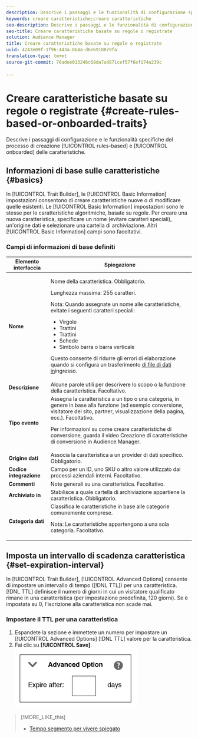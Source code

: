 ```yaml
---
description: Descrive i passaggi e le funzionalità di configurazione specifici per il processo di creazione delle caratteristiche basato su regole e integrato.
keywords: creare caratteristiche;creare caratteristiche
seo-description: Descrive i passaggi e le funzionalità di configurazione specifici per il processo di creazione delle caratteristiche basato su regole e integrato.
seo-title: Creare caratteristiche basate su regole o registrate
solution: Audience Manager
title: Creare caratteristiche basate su regole o registrate
uuid: 4243e09f-1f96-443a-864a-d6e6918079fa
translation-type: tm+mt
source-git-commit: 76adee013246c68da7ad871cef57f6ef174a239c

---
```



# Creare caratteristiche basate su regole o registrate {#create-rules-based-or-onboarded-traits}

Descrive i passaggi di configurazione e le funzionalità specifiche del processo di creazione [!UICONTROL rules-based] e [!UICONTROL onboarded] delle caratteristiche.

<!-- c_tb_rules_traits.xml -->

## Informazioni di base sulle caratteristiche {#basics}

In [!UICONTROL Trait Builder], le [!UICONTROL Basic Information] impostazioni consentono di creare caratteristiche nuove o di modificare quelle esistenti. Le [!UICONTROL Basic Information] impostazioni sono le stesse per le caratteristiche algoritmiche, basate su regole. Per creare una nuova caratteristica, specificare un nome (evitare caratteri speciali), un'origine dati e selezionare una cartella di archiviazione. Altri [!UICONTROL Basic Information] campi sono facoltativi.

<!-- c_tb_basics.xml -->

### Campi di informazioni di base definiti

<table id="table_42AEC7A5B22346C5BB996D2D36C56229"> 
 <thead> 
  <tr> 
   <th colname="col1" class="entry"> Elemento interfaccia </th> 
   <th colname="col2" class="entry"> Spiegazione </th> 
  </tr> 
 </thead>
 <tbody> 
  <tr> 
   <td colname="col1"> <b><span class="uicontrol"> Nome</span></b> </td> 
   <td colname="col2"> <p>Nome della caratteristica. Obbligatorio. </p> <p>Lunghezza massima: 255 caratteri. </p> <p> <p>Nota: Quando assegnate un nome alle caratteristiche, evitate i seguenti caratteri speciali: 
      <ul id="ul_AB38A333F21A4AA9B5656CBA69BA65E3"> 
       <li id="li_0E5033B540BC41E799075845388E85A7">Virgole </li> 
       <li id="li_B1A6C3E3FB98473A91E4675EE09460F0">Trattini </li> 
       <li id="li_579302FE34B64FE0AE3C751012839229">Trattini </li> 
       <li id="li_44890F738CC64E449CC2545D701ECBC7">Schede </li> 
       <li id="li_C203837501A94342923C99A7DAD1ED61">Simbolo barra o barra verticale </li> 
      </ul> </p> </p> <p>Questo consente di ridurre gli errori di elaborazione quando si configura un trasferimento <a href="../../integration/sending-audience-data/batch-data-transfer-explained/inbound-file-contents.md"> di file di dati in</a>ingresso. </p> </td> 
  </tr> 
  <tr> 
   <td colname="col1"> <b><span class="uicontrol"> Descrizione</span></b> </td> 
   <td colname="col2"> Alcune parole utili per descrivere lo scopo o la funzione della caratteristica. Facoltativo. </td> 
  </tr> 
  <tr> 
   <td colname="col1"> <b><span class="uicontrol"> Tipo evento</span></b> </td> 
   <td colname="col2"> Assegna la caratteristica a un tipo o una categoria, in genere in base alla funzione (ad esempio conversione, visitatore del sito, partner, visualizzazione della pagina, ecc.). Facoltativo. <p> Per informazioni su come creare caratteristiche di conversione, guarda il video <a href="https://docs.adobe.com/content/help/en/audience-manager-learn/tutorials/build-and-manage-audiences/traits-and-segments/creating-conversion-traits.html"></a>Creazione di caratteristiche di conversione in Audience Manager. </p></td> 
  </tr> 
  <tr> 
   <td colname="col1"> <b><span class="uicontrol"> Origine dati</span></b> </td> 
   <td colname="col2"> Associa la caratteristica a un provider di dati specifico. Obbligatorio. </td> 
  </tr> 
  <tr> 
   <td colname="col1"> <b><span class="uicontrol"> Codice integrazione</span></b> </td> 
   <td colname="col2"> Campo per un ID, uno SKU o altro valore utilizzato dai processi aziendali interni. Facoltativo. </td> 
  </tr> 
  <tr> 
   <td colname="col1"> <b><span class="uicontrol"> Commenti</span></b> </td> 
   <td colname="col2"> Note generali su una caratteristica. Facoltativo. </td> 
  </tr> 
  <tr> 
   <td colname="col1"> <b><span class="uicontrol"> Archiviato in</span></b> </td> 
   <td colname="col2"> Stabilisce a quale cartella di archiviazione appartiene la caratteristica. Obbligatorio. </td> 
  </tr> 
  <tr> 
   <td colname="col1"> <b><span class="uicontrol"> Categoria dati</span></b> </td> 
   <td colname="col2"> Classifica le caratteristiche in base alle categorie comunemente comprese. <p>Nota:  Le caratteristiche appartengono a una sola categoria. Facoltativo. </p> </td> 
  </tr> 
 </tbody> 
</table>

## Imposta un intervallo di scadenza caratteristica {#set-expiration-interval}

In [!UICONTROL Trait Builder], [!UICONTROL Advanced Options] consente di impostare un intervallo di tempo ([!DNL TTL]) per una caratteristica. [!DNL TTL] definisce il numero di giorni in cui un visitatore qualificato rimane in una caratteristica (per impostazione predefinita, 120 giorni). Se è impostata su 0, l'iscrizione alla caratteristica non scade mai.

<!-- t_tb_ttl.xml -->

### Impostare il TTL per una caratteristica

1. Espandete la sezione e immettete un numero per impostare un [!UICONTROL Advanced Options] [!DNL TTL] valore per la caratteristica.
2. Fai clic su **[!UICONTROL Save]**.
   ![](assets/TTL.png)

>[!MORE_LIKE_this]
>
>* [Tempo segmento per vivere spiegato](../../features/traits/segment-ttl-explained.md)

